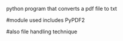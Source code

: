 python program that converts a pdf file to txt

#module used includes PyPDF2

#also file handling technique
